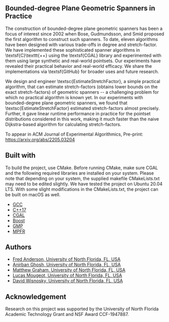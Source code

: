 ## Bounded-degree Plane Geometric Spanners in Practice

The construction of bounded-degree plane geometric spanners has been a focus of interest  since 2002 when Bose, Gudmundsson, and Smid proposed the first algorithm to construct such spanners. To date, eleven algorithms have been designed with various trade-offs in degree and stretch-factor. We have implemented these sophisticated spanner algorithms in \textsf{C}\texttt{++} using the  \textsf{CGAL} library and experimented with them using large synthetic and real-world pointsets. Our  experiments  have revealed their practical behavior and real-world efficacy. We share the implementations via \textsf{GitHub} for broader uses and future research.
		
We design and engineer \textsc{EstimateStretchFactor}, a simple practical algorithm, that can estimate  stretch-factors (obtains  lower bounds on the exact stretch-factors) of geometric spanners -- a challenging problem for which no practical algorithm is known yet. In our experiments with bounded-degree plane geometric spanners, we found that \textsc{EstimateStretchFactor} estimated stretch-factors almost precisely. Further, it gave linear runtime performance in practice for the pointset distributions considered in this work, making it much faster than the naive Dijkstra-based algorithm for calculating stretch-factors. 

To appear in ACM Journal of Experimental Algorithmics, Pre-print: https://arxiv.org/abs/2205.03204

## Built with

To build the project, use CMake. Before running CMake, make sure CGAL and the following required libraries are installed on your system. Please note that depending on your system, the supplied makefile CMakeLists.txt may need to be edited slightly. We have tested the project on Ubuntu 20.04 LTS. With some slight modifications in the CMakeLists.txt, the project can be built on macOS as well. 

* [GCC](https://gcc.gnu.org/)
* [C++17](https://en.cppreference.com/w/cpp/17)
* [CGAL](https://www.cgal.org/)
* [Boost](https://www.boost.org/)
* [GMP](https://gmplib.org/)
* [MPFR](https://www.mpfr.org/)


## Authors

* [Fred Anderson, University of North Florida, FL, USA](https://github.com/TheDKG)
* [Anirban Ghosh, University of North Florida, FL, USA](https://github.com/ghoshanirban)
* [Matthew Graham, University of North Florida, FL, USA](https://github.com/mgatc)
* [Lucas Mougeot, University of North Florida, FL, USA](https://github.com/lucasfuturist)
* [David Wisnosky, University of North Florida, FL, USA](https://github.com/Wisno33)

## Acknowledgement

Research on this project was supported by the University of North Florida Academic Technology Grant and NSF Award CCF-1947887.
